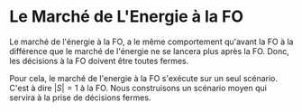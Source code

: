 # Le Marché de L'Energie à la FO

Le marché de l'énergie à la FO, a le même comportement qu'avant la FO à la différence que le marché de l'énergie ne se lancera plus après la FO. Donc, les décisions à la FO doivent être toutes fermes.

Pour cela, le marché de l'energie à la FO s'exécute sur un seul scénario. C'est à dire $|S| = 1$ à la FO. Nous construisons un scénario moyen qui servira à la prise de décisions fermes.
